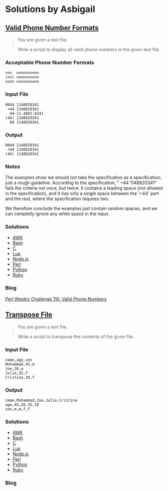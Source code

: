 # Solutions by Asbigail
## [Valid Phone Number Formats](https://perlweeklychallenge.org/blog/perl-weekly-challenge-110/#TASK1)

> You are given a text file.
> 
> Write a script to display all valid phone numbers in the given text file.

### Acceptable Phone Number Formats

~~~~
+nn  nnnnnnnnnn
(nn) nnnnnnnnnn
nnnn nnnnnnnnnn
~~~~

### Input File
~~~~
0044 1148820341
 +44 1148820341
  44-11-4882-0341
(44) 1148820341
  00 1148820341
~~~~

### Output
~~~~
0044 1148820341
 +44 1148820341
(44) 1148820341
~~~~

### Notes
The examples show we should not take the specification as a specification;
just a rough guideline. According to the specification, 
" +44 1148820341" fails the criteria not once, but twice: it contains
a leading space (not allowed in the specification), and it has only a
single space between the '+44' part and the rest, where the specification
requires two.

We therefore conclude the examples just contain random spaces, and we
can completly ignore any white space in the input.

### Solutions
* [AWK](awk/ch-1.awk)
* [Bash](bash/ch-1.sh)
* [C](c/ch-1.c)
* [Lua](lua/ch-1.lua)
* [Node.js](node/ch-1.js)
* [Perl](perl/ch-1.pl)
* [Python](python/ch-1.py)
* [Ruby](ruby/ch-1.rb)

### Blog
[Perl Weekly Challenge 110: Valid Phone Numbers](https://abigail.github.io/HTML/Perl-Weekly-Challenge/week-110-1.html)

## [Transpose File](https://perlweeklychallenge.org/blog/perl-weekly-challenge-110/#TASK2)

> You are given a text file.
> 
> Write a script to transpose the contents of the given file.

### Input File
~~~~
name,age,sex
Mohammad,45,m
Joe,20,m
Julie,35,f
Cristina,10,f
~~~~

### Output
~~~~
name,Mohammad,Joe,Julie,Cristina
age,45,20,35,10
sex,m,m,f,f
~~~~


### Solutions
* [AWK](awk/ch-2.awk)
* [Bash](bash/ch-2.sh)
* [C](c/ch-2.c)
* [Lua](lua/ch-2.lua)
* [Node.js](node/ch-2.js)
* [Perl](perl/ch-2.pl)
* [Python](python/ch-2.py)
* [Ruby](ruby/ch-2.rb)

### Blog

